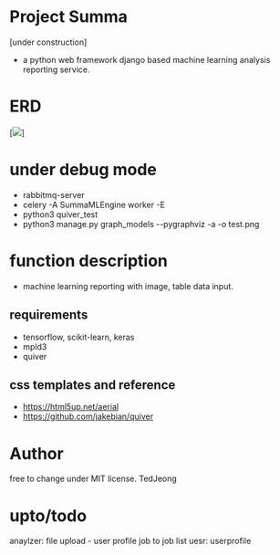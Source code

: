 # Project Summa
[under construction]
- a python web framework django based machine learning analysis reporting service.


# ERD
[<img src="https://github.com/TedJeong/vipidly-vociferous/edit/master/web_Dev/django/Project_Summa/test.png">]


# under debug mode
- rabbitmq-server
- celery -A SummaMLEngine worker -E
- python3 quiver_test
- python3 manage.py graph_models --pygraphviz -a -o test.png

# function description
- machine learning reporting with image, table data input.

## requirements
- tensorflow, scikit-learn, keras
- mpld3
- quiver

## css templates and reference
- https://html5up.net/aerial
- https://github.com/jakebian/quiver

# Author
free to change under MIT license.
TedJeong

# upto/todo
anaylzer:
file upload - user profile
job to job list
uesr:
userprofile
